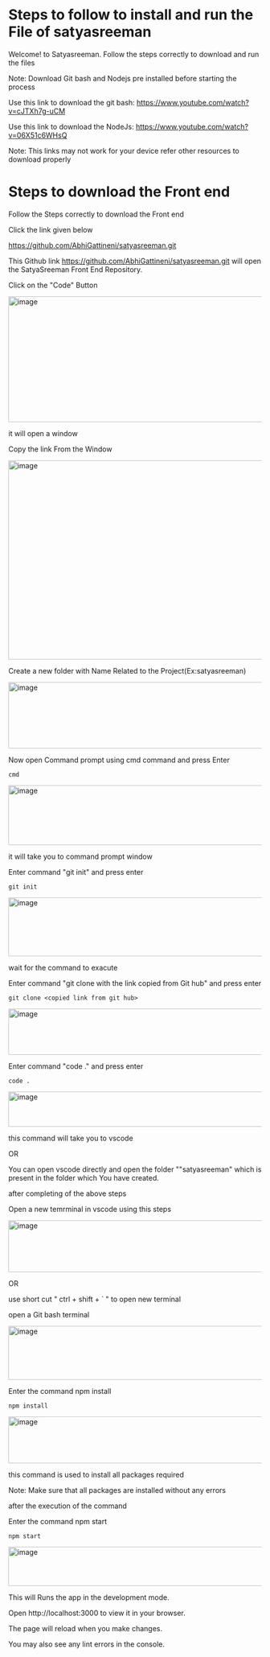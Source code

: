 # **Steps to follow to install and run the File of satyasreeman**

Welcome! to Satyasreeman. Follow the steps correctly to download and run the files

Note: Download Git bash and Nodejs pre installed before starting the process

Use this link to download the git bash: https://www.youtube.com/watch?v=cJTXh7g-uCM

Use this link to download the NodeJs: https://www.youtube.com/watch?v=06X51c6WHsQ

Note: This links may not work for your device refer other resources to download properly

# **Steps to download the Front end**

Follow the Steps correctly to download the Front end

Click the link given below

https://github.com/AbhiGattineni/satyasreeman.git

This Github link https://github.com/AbhiGattineni/satyasreeman.git will open the SatyaSreeman Front End Repository.

Click on the "Code" Button

<img width="612" height="250" alt="image" src="https://github.com/user-attachments/assets/027c86d5-7b33-459b-9afe-f92a9c0a24b7" />


it will open a window

Copy the link From the Window

<img width="648" height="396" alt="image" src="https://github.com/user-attachments/assets/d000f06d-545a-4866-aeeb-4470c6667fab" />

Create a new folder with Name Related to the Project(Ex:satyasreeman)


<img width="775" height="132" alt="image" src="https://github.com/user-attachments/assets/564a4e94-4124-456e-968b-b6f3c74cfe97" />

Now open Command prompt using cmd command and press Enter

`cmd`

<img width="744" height="119" alt="image" src="https://github.com/user-attachments/assets/62d17e7b-8dde-44a6-8f75-38547babbdf7" />

it will take you to command prompt window

Enter command "git init" and press enter

`git init`

<img width="669" height="117" alt="image" src="https://github.com/user-attachments/assets/5f818028-dc61-4358-bca4-15c67d695dd3" />


wait for the command to exacute

Enter command "git clone with the link copied from Git hub" and press enter

`git clone <copied link from git hub>`

<img width="978" height="92" alt="image" src="https://github.com/user-attachments/assets/7a1f90d6-1adf-4667-ac97-2d8ad72c4ee9" />


Enter command "code ." and press enter

`code .`

<img width="753" height="70" alt="image" src="https://github.com/user-attachments/assets/edb809e9-b581-45b2-8e0d-756de55c3f5b" />

this command will take you to vscode

OR

You can open vscode directly and open the folder ""satyasreeman" which is present in the folder which You have created.

after completing of the above steps

Open a new temrminal in vscode using this steps

<img width="782" height="103" alt="image" src="https://github.com/user-attachments/assets/43fea08a-4b97-4a07-8f19-50a2109976d9" />

OR

use short cut " ctrl + shift + ` " to open new terminal

open a Git bash terminal

<img width="697" height="107" alt="image" src="https://github.com/user-attachments/assets/9375cb07-a0e8-41ff-9a20-306e8ea9e0eb" />


Enter the command npm install

`npm install`

<img width="880" height="93" alt="image" src="https://github.com/user-attachments/assets/bab3f466-cf97-48cc-9fd7-e11fed725e6b" />

this command is used to install all packages required

Note: Make sure that all packages are installed without any errors

after the execution of the command

Enter the command npm start

`npm start`

<img width="797" height="78" alt="image" src="https://github.com/user-attachments/assets/f4c6069c-cd10-42ce-82a1-5bcb08920ecc" />

This will Runs the app in the development mode.

Open http://localhost:3000 to view it in your browser.

The page will reload when you make changes.

You may also see any lint errors in the console.

